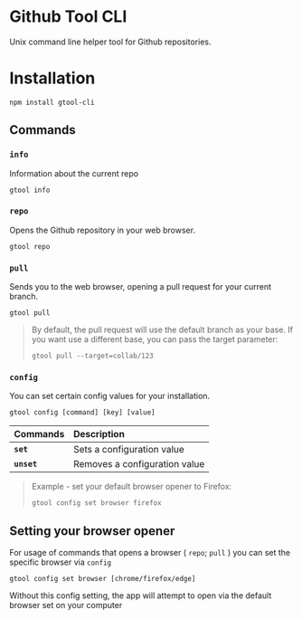 # Github Tool CLI

Unix command line helper tool for Github repositories.

# Installation

```
npm install gtool-cli
```

## Commands

### `info`
Information about the current repo
```
gtool info
```

### `repo`
Opens the Github repository in your web browser.
```
gtool repo
```


### `pull`
Sends you to the web browser, opening a pull request for your current branch.

```
gtool pull
```

> By default, the pull request will use the default branch as your base.
> If you want use a different base, you can pass the target parameter:
>
> ```
> gtool pull --target=collab/123
> ```


### `config`
You can set certain config values for your installation.

```
gtool config [command] [key] [value]
```

| Commands | Description |
|:---------|:------------|
| **`set`** | Sets a configuration value |
| **`unset`** | Removes a configuration value |

> Example - set your default browser opener to Firefox:
> ```
> gtool config set browser firefox
> ```

## Setting your browser opener

For usage of commands that opens a browser ( `repo`; `pull` ) you can set the specific browser via `config`

```
gtool config set browser [chrome/firefox/edge]
```

Without this config setting, the app will attempt to open via the default browser set on your computer

